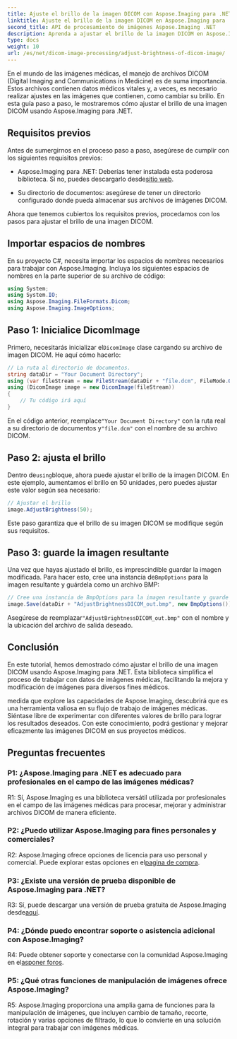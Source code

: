 ```yaml
---
title: Ajuste el brillo de la imagen DICOM con Aspose.Imaging para .NET
linktitle: Ajuste el brillo de la imagen DICOM en Aspose.Imaging para .NET
second_title: API de procesamiento de imágenes Aspose.Imaging .NET
description: Aprenda a ajustar el brillo de la imagen DICOM en Aspose.Imaging para .NET. Mejore las imágenes médicas fácilmente.
type: docs
weight: 10
url: /es/net/dicom-image-processing/adjust-brightness-of-dicom-image/
---
```

En el mundo de las imágenes médicas, el manejo de archivos DICOM (Digital Imaging and Communications in Medicine) es de suma importancia. Estos archivos contienen datos médicos vitales y, a veces, es necesario realizar ajustes en las imágenes que contienen, como cambiar su brillo. En esta guía paso a paso, le mostraremos cómo ajustar el brillo de una imagen DICOM usando Aspose.Imaging para .NET.

## Requisitos previos

Antes de sumergirnos en el proceso paso a paso, asegúrese de cumplir con los siguientes requisitos previos:

-  Aspose.Imaging para .NET: Deberías tener instalada esta poderosa biblioteca. Si no, puedes descargarlo desde[sitio web](https://releases.aspose.com/imaging/net/).

- Su directorio de documentos: asegúrese de tener un directorio configurado donde pueda almacenar sus archivos de imágenes DICOM.

Ahora que tenemos cubiertos los requisitos previos, procedamos con los pasos para ajustar el brillo de una imagen DICOM.

## Importar espacios de nombres

En su proyecto C#, necesita importar los espacios de nombres necesarios para trabajar con Aspose.Imaging. Incluya los siguientes espacios de nombres en la parte superior de su archivo de código:

```csharp
using System;
using System.IO;
using Aspose.Imaging.FileFormats.Dicom;
using Aspose.Imaging.ImageOptions;
```

## Paso 1: Inicialice DicomImage

 Primero, necesitarás inicializar el`DicomImage` clase cargando su archivo de imagen DICOM. He aquí cómo hacerlo:

```csharp
// La ruta al directorio de documentos.
string dataDir = "Your Document Directory";
using (var fileStream = new FileStream(dataDir + "file.dcm", FileMode.Open, FileAccess.Read))
using (DicomImage image = new DicomImage(fileStream))
{
    // Tu código irá aquí
}
```

 En el código anterior, reemplace`"Your Document Directory"` con la ruta real a su directorio de documentos y`"file.dcm"` con el nombre de su archivo DICOM.

## Paso 2: ajusta el brillo

 Dentro de`using`bloque, ahora puede ajustar el brillo de la imagen DICOM. En este ejemplo, aumentamos el brillo en 50 unidades, pero puedes ajustar este valor según sea necesario:

```csharp
// Ajustar el brillo
image.AdjustBrightness(50);
```

Este paso garantiza que el brillo de su imagen DICOM se modifique según sus requisitos.

## Paso 3: guarde la imagen resultante

 Una vez que hayas ajustado el brillo, es imprescindible guardar la imagen modificada. Para hacer esto, cree una instancia de`BmpOptions` para la imagen resultante y guárdela como un archivo BMP:

```csharp
// Cree una instancia de BmpOptions para la imagen resultante y guarde la imagen resultante.
image.Save(dataDir + "AdjustBrightnessDICOM_out.bmp", new BmpOptions());
```

 Asegúrese de reemplazar`"AdjustBrightnessDICOM_out.bmp"` con el nombre y la ubicación del archivo de salida deseado.

## Conclusión

En este tutorial, hemos demostrado cómo ajustar el brillo de una imagen DICOM usando Aspose.Imaging para .NET. Esta biblioteca simplifica el proceso de trabajar con datos de imágenes médicas, facilitando la mejora y modificación de imágenes para diversos fines médicos.

medida que explore las capacidades de Aspose.Imaging, descubrirá que es una herramienta valiosa en su flujo de trabajo de imágenes médicas. Siéntase libre de experimentar con diferentes valores de brillo para lograr los resultados deseados. Con este conocimiento, podrá gestionar y mejorar eficazmente las imágenes DICOM en sus proyectos médicos.

## Preguntas frecuentes

### P1: ¿Aspose.Imaging para .NET es adecuado para profesionales en el campo de las imágenes médicas?

R1: Sí, Aspose.Imaging es una biblioteca versátil utilizada por profesionales en el campo de las imágenes médicas para procesar, mejorar y administrar archivos DICOM de manera eficiente.

### P2: ¿Puedo utilizar Aspose.Imaging para fines personales y comerciales?

 R2: Aspose.Imaging ofrece opciones de licencia para uso personal y comercial. Puede explorar estas opciones en el[pagina de compra](https://purchase.aspose.com/buy).

### P3: ¿Existe una versión de prueba disponible de Aspose.Imaging para .NET?

 R3: Sí, puede descargar una versión de prueba gratuita de Aspose.Imaging desde[aquí](https://releases.aspose.com/).

### P4: ¿Dónde puedo encontrar soporte o asistencia adicional con Aspose.Imaging?

R4: Puede obtener soporte y conectarse con la comunidad Aspose.Imaging en el[asponer foros](https://forum.aspose.com/).

### P5: ¿Qué otras funciones de manipulación de imágenes ofrece Aspose.Imaging?

R5: Aspose.Imaging proporciona una amplia gama de funciones para la manipulación de imágenes, que incluyen cambio de tamaño, recorte, rotación y varias opciones de filtrado, lo que lo convierte en una solución integral para trabajar con imágenes médicas.
